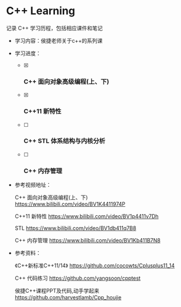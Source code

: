 

# C++ Learning 

记录 C++ 学习历程，包括相应课件和笔记

- 学习内容：侯捷老师关于c++的系列课

- 学习进度：

  - [x] ### C++ 面向对象高级编程(上、下)

  - [x] ### C++11 新特性

  - [ ] ### C++ STL 体系结构与内核分析 

  - [ ] ### C++ 内存管理

- 参考视频地址：

  C++ 面向对象高级编程(上、下) https://www.bilibili.com/video/BV1K4411974P

  C++11 新特性 https://www.bilibili.com/video/BV1p4411v7Dh

  STL https://www.bilibili.com/video/BV1db411q7B8

  C++ 内存管理 https://www.bilibili.com/video/BV1Kb411B7N8

- 参考资料：

  《C++新标准C++11/14》 https://github.com/cocowts/Cplusplus11_14

  C++ 代码练习 https://github.com/yangsoon/cpptest

  侯捷C++课程PPT及代码,动手学起来  https://github.com/harvestlamb/Cpp_houjie




